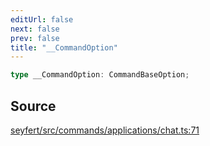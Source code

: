 ```yaml
---
editUrl: false
next: false
prev: false
title: "__CommandOption"
---
```


```ts
type __CommandOption: CommandBaseOption;
```

## Source

[seyfert/src/commands/applications/chat.ts:71](https://github.com/potoland/potocuit/blob/e332d7a/src/commands/applications/chat.ts#L71)
